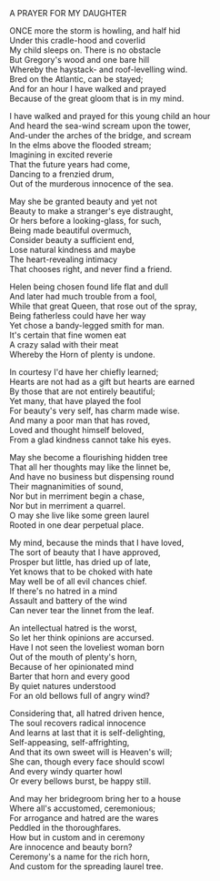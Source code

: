 A PRAYER FOR MY DAUGHTER  
  
ONCE more the storm is howling, and half hid  
Under this cradle-hood and coverlid  
My child sleeps on.  There is no obstacle  
But Gregory's wood and one bare hill  
Whereby the haystack- and roof-levelling wind.  
Bred on the Atlantic, can be stayed;  
And for an hour I have walked and prayed  
Because of the great gloom that is in my mind.  
  
I have walked and prayed for this young child an hour  
And heard the sea-wind scream upon the tower,  
And-under the arches of the bridge, and scream  
In the elms above the flooded stream;  
Imagining in excited reverie  
That the future years had come,  
Dancing to a frenzied drum,  
Out of the murderous innocence of the sea.  
  
May she be granted beauty and yet not  
Beauty to make a stranger's eye distraught,  
Or hers before a looking-glass, for such,  
Being made beautiful overmuch,  
Consider beauty a sufficient end,  
Lose natural kindness and maybe  
The heart-revealing intimacy  
That chooses right, and never find a friend.  
  
Helen being chosen found life flat and dull  
And later had much trouble from a fool,  
While that great Queen, that rose out of the spray,  
Being fatherless could have her way  
Yet chose a bandy-legged smith for man.  
It's certain that fine women eat  
A crazy salad with their meat  
Whereby the Horn of plenty is undone.  
  
In courtesy I'd have her chiefly learned;  
Hearts are not had as a gift but hearts are earned  
By those that are not entirely beautiful;  
Yet many, that have played the fool  
For beauty's very self, has charm made wise.  
And many a poor man that has roved,  
Loved and thought himself beloved,  
From a glad kindness cannot take his eyes.  
  
May she become a flourishing hidden tree  
That all her thoughts may like the linnet be,  
And have no business but dispensing round  
Their magnanimities of sound,  
Nor but in merriment begin a chase,  
Nor but in merriment a quarrel.  
O may she live like some green laurel  
Rooted in one dear perpetual place.  
  
My mind, because the minds that I have loved,  
The sort of beauty that I have approved,  
Prosper but little, has dried up of late,  
Yet knows that to be choked with hate  
May well be of all evil chances chief.  
If there's no hatred in a mind  
Assault and battery of the wind  
Can never tear the linnet from the leaf.  
  
An intellectual hatred is the worst,  
So let her think opinions are accursed.  
Have I not seen the loveliest woman born  
Out of the mouth of plenty's horn,  
Because of her opinionated mind  
Barter that horn and every good  
By quiet natures understood  
For an old bellows full of angry wind?  
  
Considering that, all hatred driven hence,  
The soul recovers radical innocence  
And learns at last that it is self-delighting,  
Self-appeasing, self-affrighting,  
And that its own sweet will is Heaven's will;  
She can, though every face should scowl  
And every windy quarter howl  
Or every bellows burst, be happy still.  
  
And may her bridegroom bring her to a house  
Where all's accustomed, ceremonious;  
For arrogance and hatred are the wares  
Peddled in the thoroughfares.  
How but in custom and in ceremony  
Are innocence and beauty born?  
Ceremony's a name for the rich horn,  
And custom for the spreading laurel tree.  
